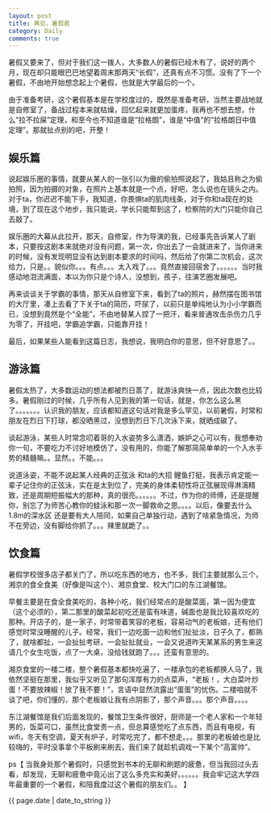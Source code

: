 ```yaml
---
layout: post
title: 再见，暑假君
category: Daily
comments: true
---
```



暑假又要来了，但对于我们这一拨人，大多数人的暑假已经木有了，说好的两个月，现在却只能眼巴巴地望着周末那两天“长假”，还真有点不习惯。没有了下一个暑假，不由地开始想念起上个暑假，也就是大学最后的一个。


由于准备考研，这个暑假基本是在学校度过的，既然是准备考研，当然主要战地就是自修室了，备战过程本来就枯燥，回忆起来就更加蛋疼，我再也不想去想，什么“拉不拉屎”定理，和至今也不知道谁是“拉格朗”，谁是“中值”的“拉格朗日中值定理”。那就扯点别的吧，开整！


## 娱乐篇


说起娱乐圈的事情，就要从某人的一张引以为傲的偷拍照说起了，我姑且称之为偷拍照，因为拍摄的对象，在照片上基本就是一个点，好吧，怎么说也在镜头之内。对于ta，你迟迟不能下手，我知道，你畏惧ta的肌肉线条，对于你和ta现在的处境，到了现在这个地步，我只能说，学长只能帮到这了，检察院的大门只能你自己去敲了。



娱乐圈的大幕从此拉开，那天，自修室，作为导演的我，已经事先告诉某人了剧本，只要按这剧本来就绝对没有问题，第一次，你出去了一会就进来了，当你进来的时候，没有发现明显没有达到剧本要求的时间吗，然后给了你第二次机会，这次给力，只是。。貌似你。。。有点。。。太入戏了。。。竟然直接回宿舍了。。。。。。当时我感动地泪流满面，本以为你只是个诗人，没想到，孩子，往演艺圈发展吧。



再来谈谈关于学霸的事情，那天从自修室下来，看到了ta的照片，赫然摆在图书馆的大厅里，凑上去看了下关于ta的简历，吓尿了，以前只是单纯地认为小小学霸而已，没想到竟然是个“全能”，不由地替某人捏了一把汗，看来普通攻击杀伤力几乎为零了，开挂吧，学霸追学霸，只能靠开挂！



最后，如果某些人能看到这篇日志，我想说，我明白你的意思，但不好意思了。。


## 游泳篇


暑假太热了，大多数运动的想法都被烈日蒸了，就游泳爽快一点，因此次数也比较多。暑假刚过的时候，几乎所有人见到我的第一句话，就是，你怎么这么黑了。。。。。。。认识我的朋友，应该都知道这句话对我是多么罕见，以前暑假，时常和朋友在烈日下打球，都没晒黑过，没想到烈日下几次泳下来，就晒成碳了。



谈起游泳，某些人时常念叨着哥的入水姿势多么潇洒，嫉妒之心可以有，我想奉劝你一句，不要吃力不讨好地模仿了，没有用的，你能了解那简简单单的一个入水手势的精髓嘛。。显然。。不能。。。



说道泳姿，不能不说起某人经典的正弦泳 和ta的大招 鲤鱼打挺，我表示肯定能一辈子记住你的正弦泳，实在是太到位了，完美的身体柔韧性将正弦展现得淋漓精致，还是周期短振幅大的那种，真的很亮。。。。。。不过，作为你的师傅，还是提醒你，别忘了为师苦心教你的蛙泳和那一次一脚救命之恩。。。。以后，像要去什么1.8m的深水区 还是要有大人陪同，如果自己单独行动，遇到了啥紧急情况，为师不在旁边，没有脚给你抓了。。。辣里就跪了。。


## 饮食篇


暑假学校很多店子都关门了，所以吃东西的地方，也不多，我们主要就那么三个，湘京的食全食美（好像是叫这个）、湘京食堂、校大门口的东江湖餐馆。



早餐主要是在食全食美吃的，各种小吃，我们经常点的是酸菜面，第一因为便宜（这个必须的），第二那里的酸菜起初吃还是蛮有味道，碱面也是我比较喜欢吃的那种。开店子的，是一家子，时常带着笑容的老板，容易动气的老板娘，还有他们感觉时常没睡醒的儿子。经常，我们一边吃面一边和他们扯扯淡，日子久了，都熟了，就啥都扯，一会扯扯考研，一会扯扯就业，一会又说道昨天某某系的男生来这请几个女生吃饭，点了一大桌，没给钱就跑了。。。还蛮有意思的。



湘京食堂的一楼二楼，整个暑假基本都快吃遍了，一楼承包的老板都换人马了，我依然坚挺在那里，我似乎又听见了那句浑厚有力的点菜声，“老板！，大白菜叶炒蛋！不要放辣椒！放了我不要！”，言语中显然流露出“蛋蛋”的忧伤。二楼咱就不谈了吧，你们懂的，那个老板娘让我有点阴影了，那个声音。。。那个声音。。。。



东江湖餐馆是我们后面发现的，餐馆卫生条件很好，厨师是一个老人家和一个年轻男的，饭菜可口，虽然比食堂贵一点，但总算感觉吃了点东西，而且有电视，有wifi，冬天有空调，夏天有炉子，时常吃完了，都不想走。。。那里的老板娘也是比较嗨的，平时没事拿个平板刷来刷去，我们来了就趁机调戏一下某个“高富帅”。



ps【
当我身处那个暑假时，只感觉到书本的无聊和刷题的疲惫，但当我回过头去看，却发现，无聊和疲惫中竟沁出了这么多充实和美好。。。。。。我会牢记这大学四年最重要的一个暑假，和陪我度过这个暑假的朋友们。。
】


{{ page.date | date_to_string }}
